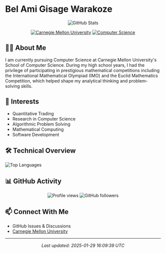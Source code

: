 # Bel Ami Gisage Warakoze

<div align="center">
  <img src="https://github-readme-stats.vercel.app/api?username=Belami02&show_icons=true&theme=tokyonight" alt="GitHub Stats" />
  
  [![Carnegie Mellon University](https://img.shields.io/badge/Carnegie%20Mellon-University-red)](https://www.cmu.edu/)
  [![Computer Science](https://img.shields.io/badge/Major-Computer%20Science-blue)](https://www.cs.cmu.edu/)
</div>

## 👨‍💻 About Me
I am currently pursuing Computer Science at Carnegie Mellon University's School of Computer Science. During my high school years, I had the privilege of participating in prestigious mathematical competitions including the International Mathematical Olympiad (IMO) and the Euclid Mathematics Competition, which helped shape my analytical thinking and problem-solving skills.

## 🔬 Interests
- Quantitative Trading
- Research in Computer Science
- Algorithmic Problem Solving
- Mathematical Computing
- Software Development

## 🛠️ Technical Overview
![Top Languages](https://github-readme-stats.vercel.app/api/top-langs/?username=Belami02&layout=compact&theme=tokyonight)

## 📊 GitHub Activity
<p align="center">
  <img src="https://komarev.com/ghpvc/?username=Belami02&color=blueviolet" alt="Profile views"/>
  <img src="https://img.shields.io/github/followers/Belami02?label=Followers&style=social" alt="GitHub followers"/>
</p>

## 📫 Connect With Me
- GitHub Issues & Discussions
- [Carnegie Mellon University](https://www.cmu.edu/)

---
<div align="center">
  <i>Last updated: 2025-01-29 16:09:39 UTC</i>
</div>
